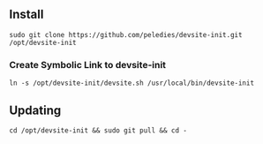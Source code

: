 ## Install

```
sudo git clone https://github.com/peledies/devsite-init.git /opt/devsite-init
```

### Create Symbolic Link to devsite-init
```
ln -s /opt/devsite-init/devsite.sh /usr/local/bin/devsite-init
```

## Updating

```
cd /opt/devsite-init && sudo git pull && cd -
```